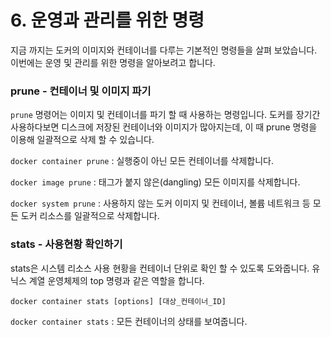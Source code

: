 # 6. 운영과 관리를 위한 명령

지금 까지는 도커의 이미지와 컨테이너를 다루는 기본적인 명령들을 살펴 보았습니다. 이번에는 운영 및 관리를 위한 명령을 알아보려고 합니다.

### prune - 컨테이너 및 이미지 파기

`prune` 명령어는 이미지 및 컨테이너를 파기 할 때 사용하는 명령입니다. 도커를 장기간 사용하다보면 디스크에 저장된 컨테이너와 이미지가 많아지는데, 이 때 prune 명령을 이용해 일괄적으로 삭제 할 수 있습니다.

`docker container prune` : 실행중이 아닌 모든 컨테이너를 삭제합니다.

`docker image prune` : 태그가 붙지 않은\(dangling\) 모든 이미지를 삭제합니다.

`docker system prune` : 사용하지 않는 도커 이미지 및 컨테이너, 볼륨 네트워크 등 모든 도커 리소스를 일괄적으로 삭제합니다.

### stats - 사용현황 확인하기

stats은 시스템 리소스 사용 현황을 컨테이너 단위로 확인 할 수 있도록 도와줍니다. 유닉스 계열 운영체제의 top 명령과 같은 역할을 합니다.

```text
docker container stats [options] [대상_컨테이너_ID]
```

`docker container stats` : 모든 컨테이너의 상태를 보여줍니다.



